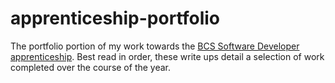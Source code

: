 # apprenticeship-portfolio

The portfolio portion of my work towards the [BCS Software Developer apprenticeship](https://www.instituteforapprenticeships.org/apprenticeship-standards/software-developer/). Best read in order, these write ups detail a selection of work completed over the course of the year. 
